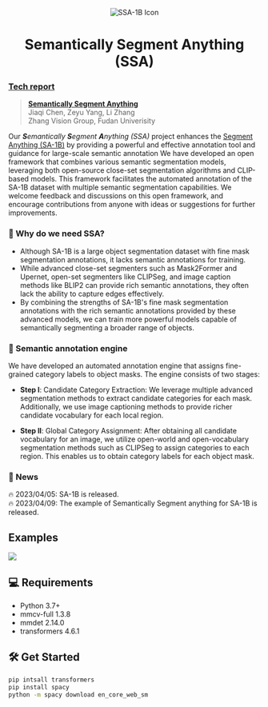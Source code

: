 <p align="center">
  <img src="../../../Downloads/SSA-2023-4-9(1).png" alt="SSA-1B Icon"/>
</p>

<h1 align="center">Semantically Segment Anything (SSA)</h1>

### [Tech report]()
> [**Semantically Segment Anything**]()  
> Jiaqi Chen, Zeyu Yang, Li Zhang  
> Zhang Vision Group, Fudan Univerisity

Our _**S**emantically **S**egment **A**nything (SSA)_ project enhances the [Segment Anything (SA-1B)](https://segment-anything.com/) by providing a powerful and effective annotation tool and guidance for large-scale semantic annotation
We have developed an open framework that combines various semantic segmentation models, leveraging both open-source close-set segmentation algorithms and CLIP-based models. This framework facilitates the automated annotation of the SA-1B dataset with multiple semantic segmentation capabilities. We welcome feedback and discussions on this open framework, and encourage contributions from anyone with ideas or suggestions for further improvements.

### 🤔 Why do we need SSA?
- Although SA-1B is a large object segmentation dataset with fine mask segmentation annotations, it lacks semantic annotations for training.
- While advanced close-set segmenters such as Mask2Former and Upernet, open-set segmenters like CLIPSeg, and image caption methods like BLIP2 can provide rich semantic annotations, they often lack the ability to capture edges effectively.
- By combining the strengths of SA-1B's fine mask segmentation annotations with the rich semantic annotations provided by these advanced models, we can train more powerful models capable of semantically segmenting a broader range of objects.
### 🚄 Semantic annotation engine
We have developed an automated annotation engine that assigns fine-grained category labels to object masks. The engine consists of two stages:
- **Step I**: Candidate Category Extraction: We leverage multiple advanced segmentation methods to extract candidate categories for each mask. Additionally, we use image captioning methods to provide richer candidate vocabulary for each local region.

- **Step II**: Global Category Assignment: After obtaining all candidate vocabulary for an image, we utilize open-world and open-vocabulary segmentation methods such as CLIPSeg to assign categories to each region. This enables us to obtain category labels for each object mask.
### 📖 News
🔥 2023/04/05: SA-1B is released.  
🔥 2023/04/09: The example of Semantically Segment anything for SA-1B is released. 

## Examples
![](../../../Documents/SSA-1B/SSA_demo/SSA_demo_00.png)
## 💻 Requirements
- Python 3.7+
- mmcv-full 1.3.8
- mmdet 2.14.0
- transformers 4.6.1
## 🛠️ Get Started

```bash
pip intsall transformers
pip install spacy
python -m spacy download en_core_web_sm

```
